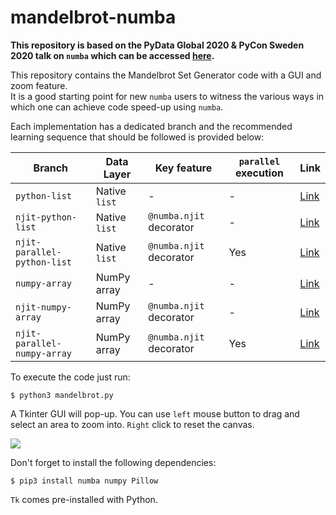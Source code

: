 # mandelbrot-numba

**This repository is based on the PyData Global 2020 & PyCon Sweden 2020 talk on `numba` which can be accessed [here](https://realworldpython.guide/pycon-sweden-2020/).**

This repository contains the Mandelbrot Set Generator code with a GUI and zoom feature.  
It is a good starting point for new `numba` users to witness the various ways in which one can achieve code speed-up using `numba`.

Each implementation has a dedicated branch and the recommended learning sequence that should be followed is provided below:

| Branch | Data Layer | Key feature | `parallel` execution | Link |
|--|--|--|--|--|
| `python-list` | Native `list` | - | - | [Link](https://github.com/animator/mandelbrot-numba/tree/python-list) |
| `njit-python-list` | Native `list` | `@numba.njit` decorator | - | [Link](https://github.com/animator/mandelbrot-numba/tree/njit-python-list) |
| `njit-parallel-python-list` | Native `list` | `@numba.njit` decorator | Yes | [Link](https://github.com/animator/mandelbrot-numba/tree/njit-parallel-python-list) |
| `numpy-array` | NumPy array | - | - | [Link](https://github.com/animator/mandelbrot-numba/tree/numpy-array) |
| `njit-numpy-array` | NumPy array | `@numba.njit` decorator | - | [Link](https://github.com/animator/mandelbrot-numba/tree/njit-numpy-array) |
| `njit-parallel-numpy-array` | NumPy array | `@numba.njit` decorator | Yes | [Link](https://github.com/animator/mandelbrot-numba/tree/njit-parallel-numpy-array) |

To execute the code just run:

```
$ python3 mandelbrot.py
```

A Tkinter GUI will pop-up. You can use `left` mouse button to drag and select an area to zoom into. `Right` click to reset the canvas.

![](mandelbrot.gif)

Don't forget to install the following dependencies:

```
$ pip3 install numba numpy Pillow
```

`Tk` comes pre-installed with Python.




